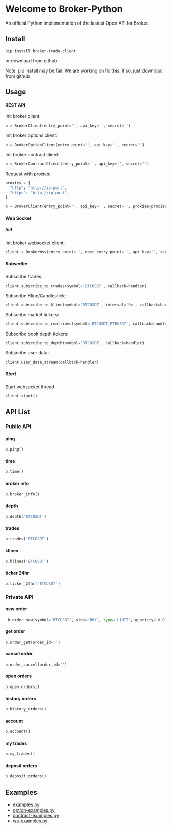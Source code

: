 Welcome to Broker-Python
======================

An official Python implementation of the lastest Open API for Broker.

Install
-------

```bash
pip install broker-trade-client
```

or download from github

Note: pip install may be fail. We are working on fix this. if so, just download from github

Usage
-----

#### REST API

Init broker client:
```python
b = BrokerClient(entry_point='', api_key='', secret='')
```

Init broker options client:
```python
b = BrokerOptionClient(entry_point='', api_key='', secret='')
```

Init broker contract client:
```python
b = BrokerContractClient(entry_point='', api_key='', secret='')
```

Request with proxies:

```python
proxies = {
  "http": "http://ip:port",
  "https": "http://ip:port",
}

b = BrokerClient(entry_point='', api_key='', secret='', proxies=proxies)
```

#### Web Socket

##### Init

Init broker websocket client:
```python
client = BrokerWss(entry_point='', rest_entry_point='', api_key='', secret='')
```

##### Subscribe
Subscribe trades:
```python
client.subscribe_to_trades(symbol='BTCUSDT', callback=handler)
```

Subscribe Kline/Candlestick:
```python
client.subscribe_to_kline(symbol='BTCUSDT', interval='5m', callback=handler)
```

Subscribe market tickers:
```python
client.subscribe_to_realtimes(symbol='BTCUSDT,ETHUSDT', callback=handler)
```

Subscribe book depth tickers:
```python
client.subscribe_to_depth(symbol='BTCUSDT', callback=handler)
```

Subscribe user data:
```python
client.user_data_stream(callback=handler)
```

##### Start
Start websocket thread
```python
client.start()
```

API List
--------
### Public API

#### ping
```python
b.ping()
```

#### time
```python
b.time()
```

#### broker info
```python
b.broker_info()
```

#### depth
```python
b.depth('BTCUSDT')
```

#### trades
```python
b.trades('BTCUSDT')
```

#### klines
```python
b.klines('BTCUSDT')
```

#### ticker 24hr
```python
b.ticker_24hr('BTCUSDT')
```

### Private API

#### new order
```python
 b.order_new(symbol='BTCUSDT', side='BUY', type='LIMIT', quantity='0.01', price='1000', timeInForce='GTC')
``` 

#### get order
```python
b.order_get(order_id='')
```

#### cancel order
```python
b.order_cancel(order_id='')
```

#### open orders
```python
b.open_orders()
```

#### history orders
```python
b.history_orders()
```

#### account
```python
b.account()
```

#### my trades
```python
b.my_trades()
```

#### deposit orders
```python
b.deposit_orders()
```

Examples
--------

* [examples.py](examples/examples.py)
* [option-examples.py](examples/option-examples.py)
* [contract-examples.py](examples/contract-examples.py)
* [ws-examples.py](examples/ws-examples.py)

